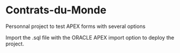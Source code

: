 # Contrats-du-Monde
Personnal project to test APEX forms with several options 

Import the .sql file with the ORACLE APEX import option to deploy the project.
